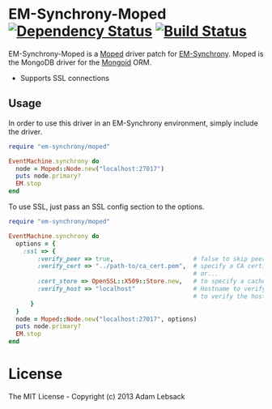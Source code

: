 EM-Synchrony-Moped
[![Dependency Status](https://gemnasium.com/alebsack/em-synchrony-moped.png)](https://gemnasium.com/alebsack/em-synchrony-moped)
[![Build Status](https://travis-ci.org/alebsack/em-synchrony-moped.png?branch=master)](https://travis-ci.org/alebsack/em-synchrony-moped)
=====

EM-Synchrony-Moped is a [Moped](https://github.com/mongoid/mongoid) driver patch for [EM-Synchrony](http://github.com/igrigorik/em-synchrony).  Moped is the MongoDB driver for the [Mongoid](http://github.com/mongoid/mongoid) ORM.

 * Supports SSL connections

## Usage

In order to use this driver in an EM-Synchrony environment, simply include the driver.

```ruby
require "em-synchrony/moped"

EventMachine.synchrony do
  node = Moped::Node.new("localhost:27017")
  puts node.primary?
  EM.stop
end

```

To use SSL, just pass an SSL config section to the options.
 
```ruby
require "em-synchrony/moped"

EventMachine.synchrony do
  options = {
    :ssl => {
        :verify_peer => true,                      # false to skip peer verification
        :verify_cert => "../path-to/ca_cert.pem",  # specify a CA certificate to verify against
                                                   # or...
        :cert_store => OpenSSL::X509::Store.new,   # to specify a cached cert store.
        :verify_host => "localhost"                # Hostname to verify against, if you wish
                                                   # to verify the hostname in the certificate.
      }
  }
  node = Moped::Node.new("localhost:27017", options)
  puts node.primary?
  EM.stop
end

```


# License

The MIT License - Copyright (c) 2013 Adam Lebsack